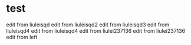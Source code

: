 # test
edit from liuleisqd
edit from liuleisqd2
edit from liuleisqd3
edit from liuleisqd4
edit from liuleisqd4
edit from liulei237136
edit from liulei237136
edit from left
